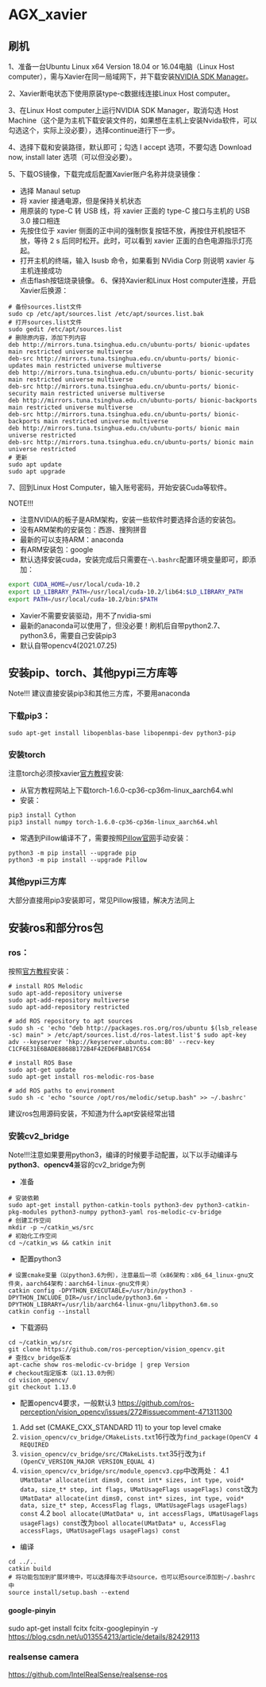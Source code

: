 # AGX_xavier

## 刷机

1、准备一台Ubuntu Linux x64 Version 18.04 or 16.04电脑（Linux Host computer），需与Xavier在同一局域网下，并下载安装[NVIDIA SDK Manager](https://developer.nvidia.com/embedded/downloads#?search=NVIDIA%20SDK%20Manager)。

2、Xavier断电状态下使用原装type-c数据线连接Linux Host computer。

3、在Linux Host computer上运行NVIDIA SDK Manager，取消勾选 Host Machine（这个是为主机下载安装文件的，如果想在主机上安装Nvida软件，可以勾选这个，实际上没必要），选择continue进行下一步。

4、选择下载和安装路径，默认即可；勾选 I accept 选项，不要勾选 Download now, install later 选项（可以但没必要）。

5、下载OS镜像，下载完成后配置Xavier账户名称并烧录镜像：
  * 选择 Manaul setup
  * 将 xavier 接通电源，但是保持关机状态
  * 用原装的 type-C 转 USB 线，将 xavier 正面的 type-C 接口与主机的 USB 3.0 接口相连
  * 先按住位于 xavier 侧面的正中间的强制恢复按钮不放，再按住开机按钮不放，等待 2 s 后同时松开。此时，可以看到 xavier 正面的白色电源指示灯亮起。
  * 打开主机的终端，输入 lsusb 命令，如果看到 NVidia Corp 则说明 xavier 与主机连接成功
  * 点击flash按钮烧录镜像。
6、保持Xavier和Linux Host computer连接，开启Xavier后换源：
  ```shell
  # 备份sources.list文件
  sudo cp /etc/apt/sources.list /etc/apt/sources.list.bak
  # 打开sources.list文件
  sudo gedit /etc/apt/sources.list
  # 删除原内容，添加下列内容
  deb http://mirrors.tuna.tsinghua.edu.cn/ubuntu-ports/ bionic-updates main restricted universe multiverse
  deb-src http://mirrors.tuna.tsinghua.edu.cn/ubuntu-ports/ bionic-updates main restricted universe multiverse
  deb http://mirrors.tuna.tsinghua.edu.cn/ubuntu-ports/ bionic-security main restricted universe multiverse
  deb-src http://mirrors.tuna.tsinghua.edu.cn/ubuntu-ports/ bionic-security main restricted universe multiverse
  deb http://mirrors.tuna.tsinghua.edu.cn/ubuntu-ports/ bionic-backports main restricted universe multiverse
  deb-src http://mirrors.tuna.tsinghua.edu.cn/ubuntu-ports/ bionic-backports main restricted universe multiverse
  deb http://mirrors.tuna.tsinghua.edu.cn/ubuntu-ports/ bionic main universe restricted
  deb-src http://mirrors.tuna.tsinghua.edu.cn/ubuntu-ports/ bionic main universe restricted
  # 更新
  sudo apt update
  sudo apt upgrade
  ```
 7、回到Linux Host Computer，输入账号密码，开始安装Cuda等软件。
 
NOTE!!!
* 注意NVIDIA的板子是ARM架构，安装一些软件时要选择合适的安装包。
 * 没有ARM架构的安装包：西游、搜狗拼音
 * 最新的可以支持ARM：anaconda
 * 有ARM安装包：google
* 默认选择安装cuda，安装完成后只需要在`~\.bashrc`配置环境变量即可，即添加：
 ```bash
 export CUDA_HOME=/usr/local/cuda-10.2
 export LD_LIBRARY_PATH=/usr/local/cuda-10.2/lib64:$LD_LIBRARY_PATH
 export PATH=/usr/local/cuda-10.2/bin:$PATH
 ```
 * Xavier不需要安装驱动，用不了nvidia-smi
 * 最新的anaconda可以使用了，但没必要！刷机后自带python2.7、python3.6，需要自己安装pip3
 * 默认自带opencv4(2021.07.25)

## 安装pip、torch、其他pypi三方库等
Note!!! 建议直接安装pip3和其他三方库，不要用anaconda
### 下载pip3：
```shell
sudo apt-get install libopenblas-base libopenmpi-dev python3-pip
```
### 安装torch
注意torch必须按xavier[官方教程](https://www.elinux.org/Jetson_Zoo)安装:
* 从官方教程网站上下载torch-1.6.0-cp36-cp36m-linux_aarch64.whl
* 安装：
```shell
pip3 install Cython
pip3 install numpy torch-1.6.0-cp36-cp36m-linux_aarch64.whl
```
* 常遇到Pillow编译不了，需要按照[Pillow官网](https://pillow.readthedocs.io/en/stable/installation.html)手动安装：
```shell
python3 -m pip install --upgrade pip
python3 -m pip install --upgrade Pillow
```
### 其他pypi三方库
大部分直接用pip3安装即可，常见Pillow报错，解决方法同上

## 安装ros和部分ros包
### ros：
按照[官方教程](https://www.elinux.org/Jetson_Zoo#ROS)安装：
 ```shell
 # install ROS Melodic
 sudo apt-add-repository universe
 sudo apt-add-repository multiverse
 sudo apt-add-repository restricted

 # add ROS repository to apt sources
 sudo sh -c 'echo "deb http://packages.ros.org/ros/ubuntu $(lsb_release -sc) main" > /etc/apt/sources.list.d/ros-latest.list'$ sudo apt-key adv --keyserver 'hkp://keyserver.ubuntu.com:80' --recv-key C1CF6E31E6BADE8868B172B4F42ED6FBAB17C654

 # install ROS Base
 sudo apt-get update
 sudo apt-get install ros-melodic-ros-base

 # add ROS paths to environment
 sudo sh -c 'echo "source /opt/ros/melodic/setup.bash" >> ~/.bashrc'
 ```
建议ros包用源码安装，不知道为什么apt安装经常出错
### 安装cv2_bridge
Note!!!注意如果要用python3，编译的时候要手动配置，以下以手动编译与**python3**、**opencv4**兼容的cv2_bridge为例
* 准备
```shell
# 安装依赖
sudo apt-get install python-catkin-tools python3-dev python3-catkin-pkg-modules python3-numpy python3-yaml ros-melodic-cv-bridge
# 创建工作空间
mkdir -p ~/catkin_ws/src
# 初始化工作空间
cd ~/catkin_ws && catkin init
```
* 配置python3
```shell
# 设置cmake变量（以python3.6为例），注意最后一项（x86架构：x86_64_linux-gnu文件夹，aarch64架构：aarch64-linux-gnu文件夹）
catkin config -DPYTHON_EXECUTABLE=/usr/bin/python3 -DPYTHON_INCLUDE_DIR=/usr/include/python3.6m -DPYTHON_LIBRARY=/usr/lib/aarch64-linux-gnu/libpython3.6m.so
catkin config --install
```
* 下载源码
```
cd ~/catkin_ws/src
git clone https://github.com/ros-perception/vision_opencv.git
# 查找cv_bridge版本
apt-cache show ros-melodic-cv-bridge | grep Version
# checkout指定版本（以1.13.0为例）
cd vision_opencv/
git checkout 1.13.0
```

* 配置opencv4要求，一般默认3
https://github.com/ros-perception/vision_opencv/issues/272#issuecomment-471311300
1. Add set (CMAKE_CXX_STANDARD 11) to your top level cmake
2. `vision_opencv/cv_bridge/CMakeLists.txt`16行改为`find_package(OpenCV 4 REQUIRED`
3. `vision_opencv/cv_bridge/src/CMakeLists.txt`35行改为`if (OpenCV_VERSION_MAJOR VERSION_EQUAL 4)`
4. `vision_opencv/cv_bridge/src/module_opencv3.cpp`中改两处：
4.1 `UMatData* allocate(int dims0, const int* sizes, int type, void* data, size_t* step, int flags, UMatUsageFlags usageFlags) const`改为`UMatData* allocate(int dims0, const int* sizes, int type, void* data, size_t* step, AccessFlag flags, UMatUsageFlags usageFlags) const`
4.2 `bool allocate(UMatData* u, int accessFlags, UMatUsageFlags usageFlags) const`改为`bool allocate(UMatData* u, AccessFlag accessFlags, UMatUsageFlags usageFlags) const`

* 编译
```shell
cd ../..
catkin build
# 将功能包加到扩展环境中，可以选择每次手动source，也可以把source添加到~/.bashrc中
source install/setup.bash --extend
```

#### google-pinyin
sudo apt-get install fcitx fcitx-googlepinyin -y
https://blog.csdn.net/u013554213/article/details/82429113
### realsense camera 
https://github.com/IntelRealSense/realsense-ros
